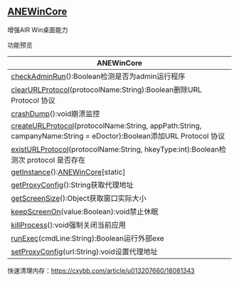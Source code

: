 ## [ANEWinCore](https://github.com/RayGyoe/ANEWinCore)

增强AIR Win桌面能力

功能预览

| ANEWinCore                                                   |
| ------------------------------------------------------------ |
| [checkAdminRun](#checkAdminRun())():Boolean检测是否为admin运行程序 |
| [clearURLProtocol](#clearURLProtocol())(protocolName:String):Boolean删除URL Protocol 协议 |
| [crashDump](#crashDump())():void崩溃监控                     |
| [createURLProtocol](#createURLProtocol())(protocolName:String, appPath:String, campanyName:String = eDoctor):Boolean添加URL Protocol 协议 |
| [existURLProtocol](#existURLProtocol())(protocolName:String, hkeyType:int):Boolean检测次 protocol 是否存在 |
| [getInstance](#getInstance())():[ANEWinCore](../../../../../com/vsdevelop/air/extension/wincore/ANEWinCore.html)[static] |
| [getProxyConfig](#getProxyConfig())():String获取代理地址     |
| [getScreenSize](#getScreenSize())():Object获取窗口实际大小   |
| [keepScreenOn](#keepScreenOn())(value:Boolean):void禁止休眠  |
| [killProcess](#killProcess())():void强制关闭当前应用         |
| [runExec](#runExec())(cmdLine:String):Boolean运行外部exe     |
| [setProxyConfig](#setProxyConfig())(url:String):void设置代理地址 |



快速清理内存：https://cxybb.com/article/u013207660/18081343